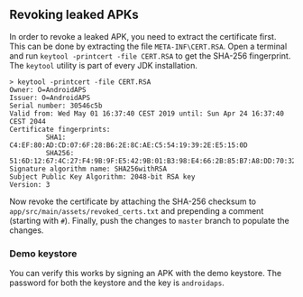 ## Revoking leaked APKs
In order to revoke a leaked APK, you need to extract the certificate first. This can be done by extracting the file ``META-INF\CERT.RSA``. Open a terminal and run ``keytool -printcert -file CERT.RSA`` to get the SHA-256 fingerprint. The ``keytool`` utility is part of every JDK installation.
```
> keytool -printcert -file CERT.RSA
Owner: O=AndroidAPS
Issuer: O=AndroidAPS
Serial number: 30546c5b
Valid from: Wed May 01 16:37:40 CEST 2019 until: Sun Apr 24 16:37:40 CEST 2044
Certificate fingerprints:
         SHA1: C4:EF:80:AD:CD:07:6F:28:B6:2E:8C:AE:C5:54:19:39:2E:E5:15:0D
         SHA256: 51:6D:12:67:4C:27:F4:9B:9F:E5:42:9B:01:B3:98:E4:66:2B:85:B7:A8:DD:70:32:B7:6A:D7:97:9A:0D:97:10
Signature algorithm name: SHA256withRSA
Subject Public Key Algorithm: 2048-bit RSA key
Version: 3
```
Now revoke the certificate by attaching the SHA-256 checksum to ``app/src/main/assets/revoked_certs.txt`` and prepending a comment (starting with ``#``). Finally, push the changes to ``master`` branch to populate the changes.

### Demo keystore
You can verify this works by signing an APK with the demo keystore. The  password for both the keystore and the key is ``androidaps``.
